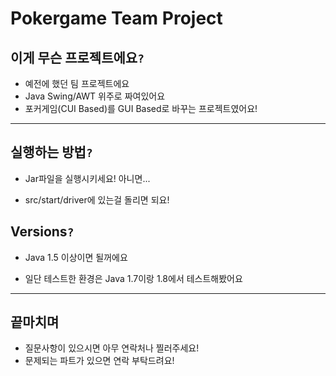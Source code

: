 # Pokergame Team Project

## 이게 무슨 프로젝트에요`?`

- 예전에 했던 팀 프로젝트에요
- Java Swing/AWT 위주로 짜여있어요
- 포커게임(CUI Based)를 GUI Based로 바꾸는 프로젝트였어요!

---

## 실행하는 방법`?`

- Jar파일을 실행시키세요! 아니면...

- src/start/driver에 있는걸 돌리면 되요!

## Versions`?`

- Java 1.5 이상이면 될꺼에요

- 일단 테스트한 환경은 Java 1.7이랑 1.8에서 테스트해봤어요

---

## 끝마치며

- 질문사항이 있으시면 아무 연락처나 찔러주세요!
- 문제되는 파트가 있으면 연락 부탁드려요!